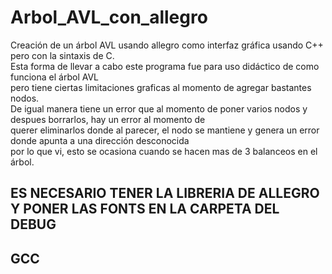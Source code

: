 # Arbol_AVL_con_allegro

Creación de un árbol AVL usando allegro como interfaz gráfica usando C++ pero con la sintaxis de C.  
Esta forma de llevar a cabo este programa fue para uso didáctico de como funciona el árbol AVL  
pero tiene ciertas limitaciones graficas al momento de agregar bastantes nodos.  
De igual manera tiene un error que al momento de poner varios nodos y despues borrarlos, hay un error al momento de  
querer eliminarlos donde al parecer, el nodo se mantiene y genera un error donde apunta a una dirección desconocida  
por lo que vi, esto se ocasiona cuando se hacen mas de 3 balanceos en el árbol.

## ES NECESARIO TENER LA LIBRERIA DE ALLEGRO Y PONER LAS FONTS EN LA CARPETA DEL DEBUG
## GCC
